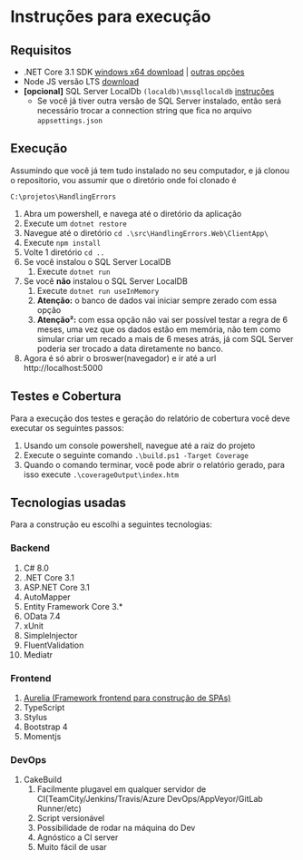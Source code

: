 # Instruções para execução

## Requisitos

- .NET Core 3.1 SDK [windows x64 download](https://dotnet.microsoft.com/download/dotnet-core/thank-you/sdk-3.1.200-windows-x64-installer) | [outras opções](https://dotnet.microsoft.com/download/dotnet-core/3.1)
- Node JS versão LTS [download](https://nodejs.org/en/)
- **[opcional]** SQL Server LocalDb `(localdb)\mssqllocaldb` [instruções](https://docs.microsoft.com/pt-br/sql/database-engine/configure-windows/sql-server-express-localdb?view=sql-server-ver15#try-it-out)
    - Se você já tiver outra versão de SQL Server instalado, então será necessário trocar a connection string que fica no arquivo `appsettings.json`

## Execução

Assumindo que você já tem tudo instalado no seu computador, e já clonou o repositorio, vou assumir que o diretório onde foi clonado é
```
C:\projetos\HandlingErrors
```

1. Abra um powershell, e navega até o diretório da aplicação
1. Execute um `dotnet restore`
1. Navegue até o diretório `cd .\src\HandlingErrors.Web\ClientApp\`
1. Execute `npm install`
1. Volte 1 diretório `cd ..`
1. Se você instalou o SQL Server LocalDB
    1. Execute `dotnet run`
1. Se você **não** instalou o SQL Server LocalDB
    1. Execute `dotnet run useInMemory`
    1. **Atenção:** o banco de dados vai iniciar sempre zerado com essa opção
    1. **Atenção²:** com essa opção não vai ser possível testar a regra de 6 meses, uma vez que os dados estão em memória, não tem como simular criar um recado a mais de 6 meses atrás, já com SQL Server poderia ser trocado a data diretamente no banco.
1. Agora é só abrir o broswer(navegador) e ir até a url http://localhost:5000

## Testes e Cobertura

Para a execução dos testes e geração do relatório de cobertura você deve executar os seguintes passos:

1. Usando um console powershell, navegue até a raiz do projeto
1. Execute o seguinte comando `.\build.ps1 -Target Coverage`
1. Quando o comando terminar, você pode abrir o relatório gerado, para isso execute `.\coverageOutput\index.htm`

## Tecnologias usadas

Para a construção eu escolhi a seguintes tecnologias:

### Backend

1. C# 8.0
1. .NET Core 3.1
1. ASP.NET Core 3.1
1. AutoMapper
1. Entity Framework Core 3.*
1. OData 7.4
1. xUnit
1. SimpleInjector
1. FluentValidation
1. Mediatr

### Frontend

1. [Aurelia (Framework frontend para construção de SPAs)](https://aurelia.io)
1. TypeScript
1. Stylus
1. Bootstrap 4
1. Momentjs

### DevOps

1. CakeBuild
    1. Facilmente plugavel em qualquer servidor de CI(TeamCity/Jenkins/Travis/Azure DevOps/AppVeyor/GitLab Runner/etc)
    1. Script versionável
    1. Possibilidade de rodar na máquina do Dev
    1. Agnóstico a CI server
    1. Muito fácil de usar
